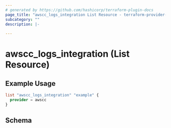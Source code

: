 ```yaml
---
# generated by https://github.com/hashicorp/terraform-plugin-docs
page_title: "awscc_logs_integration List Resource - terraform-provider-awscc"
subcategory: ""
description: |-
  
---
```


# awscc_logs_integration (List Resource)



## Example Usage

```terraform
list "awscc_logs_integration" "example" {
  provider = awscc
}
```

<!-- schema generated by tfplugindocs -->
## Schema

